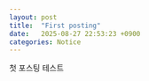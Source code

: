 ```yaml
---
layout: post
title:  "First posting"
date:   2025-08-27 22:53:23 +0900
categories: Notice
---
```

첫 포스팅 테스트
